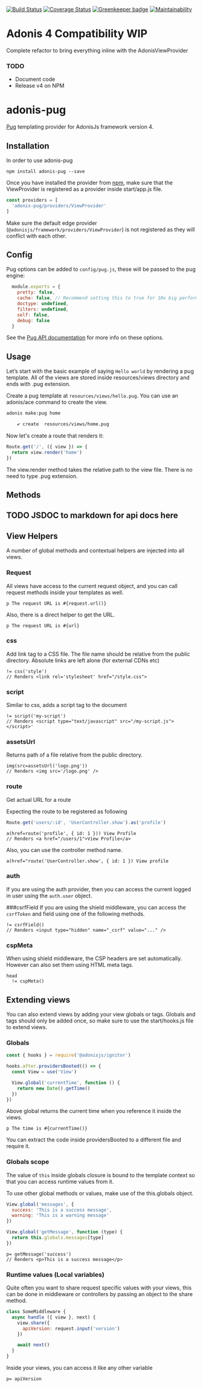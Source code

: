 [![Build Status](https://travis-ci.org/webdevian/adonis-pug.svg?branch=master)](https://travis-ci.org/webdevian/adonis-pug) [![Coverage Status](https://coveralls.io/repos/github/webdevian/adonis-pug/badge.svg?branch=master)](https://coveralls.io/github/webdevian/adonis-pug?branch=master) [![Greenkeeper badge](https://badges.greenkeeper.io/webdevian/adonis-pug.svg)](https://greenkeeper.io/) [![Maintainability](https://api.codeclimate.com/v1/badges/af5c99c485663e078c61/maintainability)](https://codeclimate.com/github/webdevian/adonis-pug/maintainability)


# Adonis 4 Compatibility WIP

Complete refactor to bring everything inline with the AdonisViewProvider

### TODO

- Document code
- Release v4 on NPM

# adonis-pug

[Pug](https://github.com/pugjs/pug) templating provider for AdonisJs framework version 4.

## Installation

In order to use adonis-pug

```
npm install adonis-pug --save
```

Once you have installed the provider from [npm](https://npmjs.org/packages/adonis-pug), make sure that the ViewProvider is registered as a provider inside start/app.js file.

```javascript
const providers = [
  'adonis-pug/providers/ViewProvider'
]
```

Make sure the default edge provider (`@adonisjs/framework/providers/ViewProvider`) is not registered as they will conflict with each other.

## Config

Pug options can be added to `config/pug.js`, these will be passed to the pug engine:

```javascript
  module.exports = {
    pretty: false,
    cache: false, // Recommend setting this to true for 10x big performance boost
    doctype: undefined,
    filters: undefined,
    self: false,
    debug: false
  }
```

See the [Pug API documentation](https://pugjs.org/api/reference.html) for more info on these options.

## Usage

Let’s start with the basic example of saying `Hello world` by rendering a pug template. All of the views are stored inside resources/views directory and ends with .pug extension.

Create a pug template at `resources/views/hello.pug`. You can use an adonis/ace command to create the view.

```sh
adonis make:pug home

    ✔ create  resources/views/home.pug
```

Now let's create a route that renders it:

```javascript
Route.get('/', ({ view }) => {
  return view.render('home')
})
```

The view.render method takes the relative path to the view file. There is no need to type .pug extension.


## Methods

## TODO JSDOC to markdown for api docs here


## View Helpers

A number of global methods and contextual helpers are injected into all views.

### Request

All views have access to the current request object, and you can call request methods inside your templates as well.

```pug
p The request URL is #{request.url()}
```

Also, there is a direct helper to get the URL.

```pug
p The request URL is #{url}
```

### css

Add link tag to a CSS file. The file name should be relative from the public directory. Absolute links are left alone (for external CDNs etc)

``` pug
!= css('style')
// Renders <link rel='stylesheet' href="/style.css">
```

### script

Similar to css, adds a script tag to the document

``` pug
!= script('my-script')
// Renders <script type="text/javascript" src="/my-script.js"></script>'
```

### assetsUrl
Returns path of a file relative from the public directory.

```pug
img(src=assetsUrl('logo.png'))
// Renders <img src='/logo.png' />
```

### route
Get actual URL for a route

Expecting the route to be registered as following

```javascript
Route.get('users/:id', 'UserController.show').as('profile')
```

```pug
a(href=route('profile', { id: 1 })) View Profile
// Renders <a href="/users/1">View Profile</a>
```

Also, you can use the controller method name.

```pug
a(href="route('UserController.show', { id: 1 }) View profile
```

### auth
If you are using the auth provider, then you can access the current logged in user using the `auth.user` object.

###csrfField
If you are using the shield middleware, you can access the `csrfToken` and field using one of the following methods.

```pug
!= csrfField()
// Renders <input type="hidden" name="_csrf" value="..." />
```

### cspMeta

When using shield middleware, the CSP headers are set automatically. However can also set them using HTML meta tags.

```pug
head
  != cspMeta()
```

## Extending views

You can also extend views by adding your view globals or tags. Globals and tags should only be added once, so make sure to use the start/hooks.js file to extend views.

### Globals

``` javascript
const { hooks } = require('@adonisjs/ignitor')

hooks.after.providersBooted(() => {
  const View = use('View')

  View.global('currentTime', function () {
    return new Date().getTime()
  })
})
```

Above global returns the current time when you reference it inside the views.

```pug
p The time is #{currentTime()}
```

You can extract the code inside providersBooted to a different file and require it.

### Globals scope

The value of `this` inside globals closure is bound to the template context so that you can access runtime values from it.

To use other global methods or values, make use of the this.globals object.

```javascript
View.global('messages', {
  success: 'This is a success message',
  warning: 'This is a warning message'
})

View.global('getMessage', function (type) {
  return this.globals.messages[type]
})
```

```pug
p= getMessage('success')
// Renders <p>This is a success message</p>
```

### Runtime values (Local variables)

Quite often you want to share request specific values with your views, this can be done in middleware or controllers by passing an object to the share method.

```javascript
class SomeMiddleware {
  async handle ({ view }, next) {
    view.share({
      apiVersion: request.input('version')
    })

    await next()
  }
}
```

Inside your views, you can access it like any other variable

```pug
p= apiVersion
```

